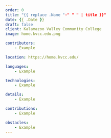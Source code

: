 ```yaml
---
order: 0
title: "{{ replace .Name "-" " " | title }}"
date: {{ .Date }}
draft: false
client: Kalamazoo Valley Community College
image: home.kvcc.edu.png

contributors:
    - Example

location: https://home.kvcc.edu/

languages:
    - Example

technologies:
    - Example

details:
    - Example

contributions:
    - Example

obstacles:
    - Example
---
```


